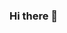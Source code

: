 ### Hi there 👋

<!--
![Anurag's github stats](https://github-readme-stats.vercel.app/api?username=miquelbosch&show_icons=true)
-->

<!--
**miquelbosch/miquelbosch** is a ✨ _special_ ✨ repository because its `README.md` (this file) appears on your GitHub profile.

Here are some ideas to get you started:

- 🔭 I’m currently working on ...
- 🌱 I’m currently learning ...
- 👯 I’m looking to collaborate on ...
- 🤔 I’m looking for help with ...
- 💬 Ask me about ...
- 📫 How to reach me: ...
- 😄 Pronouns: ...
- ⚡ Fun fact: ...
-->
